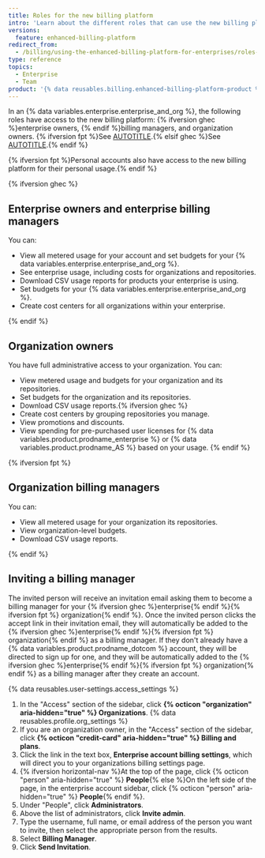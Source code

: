 ```yaml
---
title: Roles for the new billing platform
intro: 'Learn about the different roles that can use the new billing platform.'
versions:
  feature: enhanced-billing-platform
redirect_from:
  - /billing/using-the-enhanced-billing-platform-for-enterprises/roles-for-the-enhanced-billing-platform
type: reference
topics:
  - Enterprise
  - Team
product: '{% data reusables.billing.enhanced-billing-platform-product %}'
---
```


In an {% data variables.enterprise.enterprise_and_org %}, the following roles have access to the new billing platform: {% ifversion ghec %}enterprise owners, {% endif %}billing managers, and organization owners. {% ifversion fpt %}See [AUTOTITLE](/organizations/managing-peoples-access-to-your-organization-with-roles/roles-in-an-organization).{% elsif ghec %}See [AUTOTITLE](/admin/managing-accounts-and-repositories/managing-users-in-your-enterprise/roles-in-an-enterprise).{% endif %}

{% ifversion fpt %}Personal accounts also have access to the new billing platform for their personal usage.{% endif %}

{% ifversion ghec %}

## Enterprise owners and enterprise billing managers

You can:

* View all metered usage for your account and set budgets for your {% data variables.enterprise.enterprise_and_org %}.
* See enterprise usage, including costs for organizations and repositories.
* Download CSV usage reports for products your enterprise is using.
* Set budgets for your {% data variables.enterprise.enterprise_and_org %}.
* Create cost centers for all organizations within your enterprise.

{% endif %}

## Organization owners

You have full administrative access to your organization. You can:

* View metered usage and budgets for your organization and its repositories.
* Set budgets for the organization and its repositories.
* Download CSV usage reports.{% ifversion ghec %}
* Create cost centers by grouping repositories you manage.
* View promotions and discounts.
* View spending for pre-purchased user licenses for {% data variables.product.prodname_enterprise %} or {% data variables.product.prodname_AS %} based on your usage.
{% endif %}

{% ifversion fpt %}

## Organization billing managers

You can:

* View all metered usage for your organization its repositories.
* View organization-level budgets.
* Download CSV usage reports.

{% endif %}

## Inviting a billing manager

The invited person will receive an invitation email asking them to become a billing manager for your {% ifversion ghec %}enterprise{% endif %}{% ifversion fpt %} organization{% endif %}. Once the invited person clicks the accept link in their invitation email, they will automatically be added to the {% ifversion ghec %}enterprise{% endif %}{% ifversion fpt %} organization{% endif %} as a billing manager. If they don't already have a {% data variables.product.prodname_dotcom %} account, they will be directed to sign up for one, and they will be automatically added to the {% ifversion ghec %}enterprise{% endif %}{% ifversion fpt %} organization{% endif %} as a billing manager after they create an account.

{% data reusables.user-settings.access_settings %}
1. In the "Access" section of the sidebar, click **{% octicon "organization" aria-hidden="true" %} Organizations**.
{% data reusables.profile.org_settings %}
1. If you are an organization owner, in the "Access" section of the sidebar, click **{% octicon "credit-card" aria-hidden="true" %} Billing and plans**.
1. Click the link in the text box, **Enterprise account billing settings**, which will direct you to your organizations billing settings page.
1. {% ifversion horizontal-nav %}At the top of the page, click {% octicon "person" aria-hidden="true" %} **People**{% else %}On the left side of the page, in the enterprise account sidebar, click {% octicon "person" aria-hidden="true" %} **People**{% endif %}.
1. Under "People", click **Administrators**.
1. Above the list of administrators, click **Invite admin**.
1. Type the username, full name, or email address of the person you want to invite, then select the appropriate person from the results.
1. Select **Billing Manager**.
1. Click **Send Invitation**.
